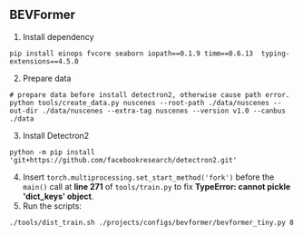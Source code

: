 ## BEVFormer

1. Install dependency
````
pip install einops fvcore seaborn iopath==0.1.9 timm==0.6.13  typing-extensions==4.5.0
````
2. Prepare data 
````
# prepare data before install detectron2, otherwise cause path error.
python tools/create_data.py nuscenes --root-path ./data/nuscenes --out-dir ./data/nuscenes --extra-tag nuscenes --version v1.0 --canbus ./data
````
3. Install Detectron2
````
python -m pip install 'git+https://github.com/facebookresearch/detectron2.git'
````
4. Insert `torch.multiprocessing.set_start_method('fork')` before the `main()` call at **line 271** of `tools/train.py` to fix **TypeError: cannot pickle 'dict_keys' object**. 
5. Run the scripts:
````
./tools/dist_train.sh ./projects/configs/bevformer/bevformer_tiny.py 8
````
